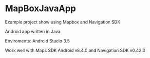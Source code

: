 # MapBoxJavaApp
Example project show using Mapbox and Navigation SDK

Android app written in Java

Enviroments: Android Studio 3.5

Work well with Maps SDK Android v8.4.0 and Navigation SDK v0.42.0
